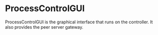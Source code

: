 # ProcessControlGUI

ProcessControlGUI is the graphical interface that runs on the controller.  It also provides the peer server gateway.